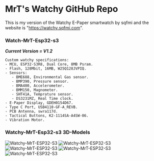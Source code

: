 # MrT's Watchy GitHub Repo
This is my version of the Watchy E-Paper smartwatch by sqfmi and the website is "https://watchy.sqfmi.com".

### Watch-MrT-Esp32-s3
***Current Version = V1.2***
```
Custom watchy specifications:
- MCU, ESP32-S3R8, Dual Core, 8MB Psram.
- Flash, 128Mbit, 16MB, W25Q128JVPIQ.
- Sensors:
   - BME688, Environmental Gas sensor.
   - BMP390, Pressure sensor.
   - BMA400, Accelerometer.
   - BMM150, Magnometer.
   - SHT41A, Temprature sensor.
   - DS3231MZ, Real Time clock.
- E-Paper Display, GDEH0154D67.
- Type C Port, USB4110-GF-A_REVB.
- PCB Antenna, swra117d.
- Tactical Buttons, K2-1114SA-A4SW-06.
- Vibration Motor.
```
### Watchy-MrT-Esp32-s3 3D-Models
<img src="https://github.com/MrT-Stephens/Watchy_MrT/blob/main/Watchy-MrT-ESP32-S3-V1.2/3d%20model/Watchy-MrT-Esp32-s3-v1.2-0.png?raw=true" title="Watchy-MrT-ESP32-S3">
<img src="https://github.com/MrT-Stephens/Watchy_MrT/blob/main/Watchy-MrT-ESP32-S3-V1.2/3d%20model/Watchy-MrT-Esp32-s3-v1.2-1.png?raw=true" title="Watchy-MrT-ESP32-S3">
<img src="https://github.com/MrT-Stephens/Watchy_MrT/blob/main/Watchy-MrT-ESP32-S3-V1.2/3d%20model/Watchy-MrT-Esp32-s3-v1.2-2.png?raw=true" title="Watchy-MrT-ESP32-S3">
<img src="https://github.com/MrT-Stephens/Watchy_MrT/blob/main/Watchy-MrT-ESP32-S3-V1.2/3d%20model/Watchy-MrT-Esp32-s3-v1.2-3.png?raw=true" title="Watchy-MrT-ESP32-S3">
<img src="https://github.com/MrT-Stephens/Watchy_MrT/blob/main/Watchy-MrT-ESP32-S3-V1.2/3d%20model/Watchy-MrT-Esp32-s3-v1.2-4.png?raw=true" title="Watchy-MrT-ESP32-S3">
